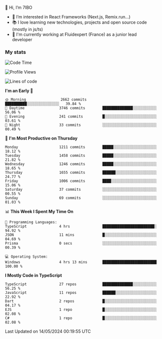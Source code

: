 👋 Hi, I’m 7IBO

- 👀 I’m interested in React Frameworks (Next.js, Remix.run...)
- 📚 I love learning new technologies, projects and open source code (mostly in js/ts)
- 💼 I'm currently working at Fluidexpert (France) as a junior lead developer

### My stats
<!--START_SECTION:waka-->
![Code Time](http://img.shields.io/badge/Code%20Time-617%20hrs%2044%20mins-blue)

![Profile Views](http://img.shields.io/badge/Profile%20Views-1-blue)

![Lines of code](https://img.shields.io/badge/From%20Hello%20World%20I%27ve%20Written-7.6%20million%20lines%20of%20code-blue)

**I'm an Early 🐤** 

```text
🌞 Morning                2662 commits        ██████████░░░░░░░░░░░░░░░   39.84 % 
🌆 Daytime                3746 commits        ██████████████░░░░░░░░░░░   56.06 % 
🌃 Evening                241 commits         █░░░░░░░░░░░░░░░░░░░░░░░░   03.61 % 
🌙 Night                  33 commits          ░░░░░░░░░░░░░░░░░░░░░░░░░   00.49 % 
```
📅 **I'm Most Productive on Thursday** 

```text
Monday                   1211 commits        █████░░░░░░░░░░░░░░░░░░░░   18.12 % 
Tuesday                  1458 commits        █████░░░░░░░░░░░░░░░░░░░░   21.82 % 
Wednesday                1246 commits        █████░░░░░░░░░░░░░░░░░░░░   18.65 % 
Thursday                 1655 commits        ██████░░░░░░░░░░░░░░░░░░░   24.77 % 
Friday                   1006 commits        ████░░░░░░░░░░░░░░░░░░░░░   15.06 % 
Saturday                 37 commits          ░░░░░░░░░░░░░░░░░░░░░░░░░   00.55 % 
Sunday                   69 commits          ░░░░░░░░░░░░░░░░░░░░░░░░░   01.03 % 
```


📊 **This Week I Spent My Time On** 

```text
💬 Programming Languages: 
TypeScript               4 hrs               ████████████████████████░   94.92 % 
JSON                     11 mins             █░░░░░░░░░░░░░░░░░░░░░░░░   04.69 % 
Prisma                   0 secs              ░░░░░░░░░░░░░░░░░░░░░░░░░   00.39 % 

💻 Operating System: 
Windows                  4 hrs 13 mins       █████████████████████████   100.00 % 
```

**I Mostly Code in TypeScript** 

```text
TypeScript               27 repos            ██████████████░░░░░░░░░░░   56.25 % 
JavaScript               11 repos            ██████░░░░░░░░░░░░░░░░░░░   22.92 % 
Dart                     2 repos             █░░░░░░░░░░░░░░░░░░░░░░░░   04.17 % 
EJS                      1 repo              █░░░░░░░░░░░░░░░░░░░░░░░░   02.08 % 
C#                       1 repo              █░░░░░░░░░░░░░░░░░░░░░░░░   02.08 % 
```




 Last Updated on 14/05/2024 00:19:55 UTC
<!--END_SECTION:waka-->
